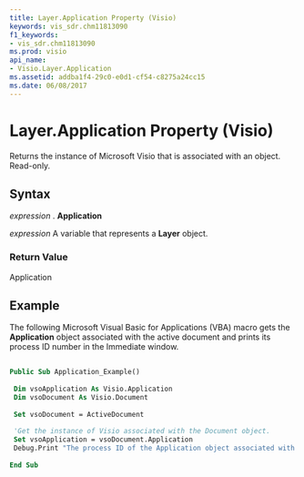 ```yaml
---
title: Layer.Application Property (Visio)
keywords: vis_sdr.chm11813090
f1_keywords:
- vis_sdr.chm11813090
ms.prod: visio
api_name:
- Visio.Layer.Application
ms.assetid: addba1f4-29c0-e0d1-cf54-c8275a24cc15
ms.date: 06/08/2017
---
```



# Layer.Application Property (Visio)

Returns the instance of Microsoft Visio that is associated with an object. Read-only.


## Syntax

 _expression_ . **Application**

 _expression_ A variable that represents a **Layer** object.


### Return Value

Application


## Example

The following Microsoft Visual Basic for Applications (VBA) macro gets the **Application** object associated with the active document and prints its process ID number in the Immediate window.


```vb
 
Public Sub Application_Example() 
 
 Dim vsoApplication As Visio.Application 
 Dim vsoDocument As Visio.Document 
 
 Set vsoDocument = ActiveDocument 
 
 'Get the instance of Visio associated with the Document object. 
 Set vsoApplication = vsoDocument.Application 
 Debug.Print "The process ID of the Application object associated with the active document is: " &; vsoApplication.ProcessID 
 
End Sub
```



